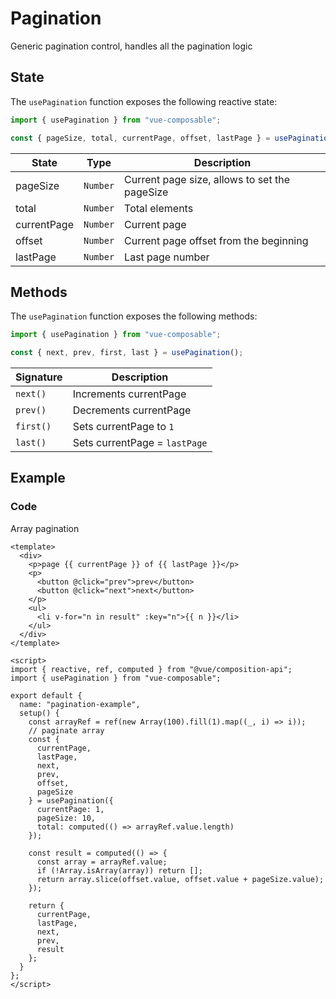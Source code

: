 # Pagination

Generic pagination control, handles all the pagination logic

## State

The `usePagination` function exposes the following reactive state:

```js
import { usePagination } from "vue-composable";

const { pageSize, total, currentPage, offset, lastPage } = usePagination();
```

| State       | Type     | Description                                   |
| ----------- | -------- | --------------------------------------------- |
| pageSize    | `Number` | Current page size, allows to set the pageSize |
| total       | `Number` | Total elements                                |
| currentPage | `Number` | Current page                                  |
| offset      | `Number` | Current page offset from the beginning        |
| lastPage    | `Number` | Last page number                              |

## Methods

The `usePagination` function exposes the following methods:

```js
import { usePagination } from "vue-composable";

const { next, prev, first, last } = usePagination();
```

| Signature | Description                   |
| --------- | ----------------------------- |
| `next()`  | Increments currentPage        |
| `prev()`  | Decrements currentPage        |
| `first()` | Sets currentPage to `1`       |
| `last()`  | Sets currentPage = `lastPage` |

## Example


<pagination-example/>


### Code

Array pagination

```vue
<template>
  <div>
    <p>page {{ currentPage }} of {{ lastPage }}</p>
    <p>
      <button @click="prev">prev</button>
      <button @click="next">next</button>
    </p>
    <ul>
      <li v-for="n in result" :key="n">{{ n }}</li>
    </ul>
  </div>
</template>

<script>
import { reactive, ref, computed } from "@vue/composition-api";
import { usePagination } from "vue-composable";

export default {
  name: "pagination-example",
  setup() {
    const arrayRef = ref(new Array(100).fill(1).map((_, i) => i));
    // paginate array
    const {
      currentPage,
      lastPage,
      next,
      prev,
      offset,
      pageSize
    } = usePagination({
      currentPage: 1,
      pageSize: 10,
      total: computed(() => arrayRef.value.length)
    });

    const result = computed(() => {
      const array = arrayRef.value;
      if (!Array.isArray(array)) return [];
      return array.slice(offset.value, offset.value + pageSize.value);
    });

    return {
      currentPage,
      lastPage,
      next,
      prev,
      result
    };
  }
};
</script>
```
